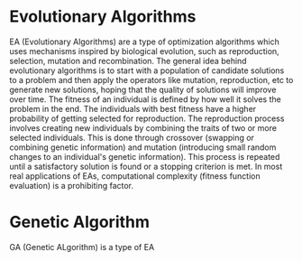 # Evolutionary Algorithms
EA (Evolutionary Algorithms) are a type of optimization algorithms which uses mechanisms inspired by biological evolution, such as reproduction, selection, mutation and recombination. The general idea behind evolutionary algorithms is to start with a population of candidate solutions to a problem and then apply the operators like mutation, reproduction, etc to generate new solutions, hoping that the quality of solutions will improve over time. The fitness of an individual is defined by how well it solves the problem in the end. The individuals with best fitness have a higher probability of getting selected for reproduction. The reproduction process involves creating new individuals by combining the traits of two or more selected individuals. This is done through crossover (swapping or combining genetic information) and mutation (introducing small random changes to an individual's genetic information). This process is repeated until a satisfactory solution is found or a stopping criterion is met. In most real applications of EAs, computational complexity (fitness function evaluation) is a prohibiting factor.

# Genetic Algorithm
GA (Genetic ALgorithm) is a type of EA 
